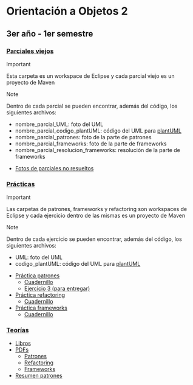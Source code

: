 # Orientación a Objetos 2
## 3er año - 1er semestre
### [Parciales viejos](https://github.com/Pedro0604/3ro-LS-LI-APU/tree/main/1er_semestre/OO2/Parciales_viejos)
> [!IMPORTANT]
> Esta carpeta es un workspace de Eclipse y cada parcial viejo es un proyecto de Maven

> [!Note]
> Dentro de cada parcial se pueden encontrar, además del código, los siguientes archivos:
>   * nombre_parcial_UML: foto del UML
>   * nombre_parcial_codigo_plantUML: código del UML para [plantUML](https://www.plantuml.com/plantuml/uml/JOun3i8m34NtVue_WX0Se9IgOe5hcE3IIY51YJEXtfs6eU3f3VPxxhD9ilBqS5vovZLwkMWmvHlaVX0tIiDpZ5ub0EIkRLrICUswTNUpnGo4QCeqFKPZ77wYfbaHvAlS_EJuTrexTMoSyk7RuucMYXv1pj1mPpMZNsZvymC0)
>   * nombre_parcial_patrones: foto de la parte de patrones
>   * nombre_parcial_frameworks: foto de la parte de frameworks
>   * nombre_parcial_resolucion_frameworks: resolución de la parte de frameworks

  * [Fotos de parciales no resueltos](https://github.com/Pedro0604/3ro-LS-LI-APU/tree/main/1er_semestre/OO2/Parciales_viejos/fotos_de_parciales_no_resueltos)
### [Prácticas](https://github.com/Pedro0604/3ro-LS-LI-APU/tree/main/1er_semestre/OO2/Practicas)
> [!IMPORTANT]
> Las carpetas de patrones, frameworks y refactoring son workspaces de Eclipse y cada ejercicio dentro de las mismas es un proyecto de Maven

> [!Note]
> Dentro de cada ejercicio se pueden encontrar, además del código, los siguientes archivos:
>   * UML: foto del UML
>   * codigo_plantUML: código del UML para [plantUML](https://www.plantuml.com/plantuml/uml/JOun3i8m34NtVue_WX0Se9IgOe5hcE3IIY51YJEXtfs6eU3f3VPxxhD9ilBqS5vovZLwkMWmvHlaVX0tIiDpZ5ub0EIkRLrICUswTNUpnGo4QCeqFKPZ77wYfbaHvAlS_EJuTrexTMoSyk7RuucMYXv1pj1mPpMZNsZvymC0)

  * [Práctica patrones](https://github.com/Pedro0604/3ro-LS-LI-APU/tree/main/1er_semestre/OO2/Practicas/Practica_patrones_resuelta)
    * [Cuadernillo](https://github.com/Pedro0604/3ro-LS-LI-APU/blob/main/1er_semestre/OO2/Practicas/Practica_patrones_resuelta/Cuadernillo.pdf)
    * [Ejercicio 3 (para entregar)](https://github.com/Pedro0604/3ro-LS-LI-APU/tree/main/1er_semestre/OO2/Practicas/Practica_refactoring_resuelta/ejercicio_3)
  * [Práctica refactoring](https://github.com/Pedro0604/3ro-LS-LI-APU/tree/main/1er_semestre/OO2/Practicas/Practica_refactoring_resuelta)
    * [Cuadernillo](https://github.com/Pedro0604/3ro-LS-LI-APU/blob/main/1er_semestre/OO2/Practicas/Practica_refactoring_resuelta/Cuadernillo.pdf)
  * [Práctica frameworks](https://github.com/Pedro0604/3ro-LS-LI-APU/tree/main/1er_semestre/OO2/Practicas/Practica_frameworks_resuelta)
    * [Cuadernillo](https://github.com/Pedro0604/3ro-LS-LI-APU/blob/main/1er_semestre/OO2/Practicas/Practica_frameworks_resuelta/Cuadernillo.pdf)
### [Teorías](https://github.com/Pedro0604/3ro-LS-LI-APU/tree/main/1er_semestre/OO2/Teorias)
  * [Libros](https://github.com/Pedro0604/3ro-LS-LI-APU/tree/main/1er_semestre/OO2/Teorias/Libros)
  * [PDFs](https://github.com/Pedro0604/3ro-LS-LI-APU/tree/main/1er_semestre/OO2/Teorias/PDFs)
    * [Patrones](https://github.com/Pedro0604/3ro-LS-LI-APU/tree/main/1er_semestre/OO2/Teorias/PDFs/Patrones_de_diseño)
    * [Refactoring](https://github.com/Pedro0604/3ro-LS-LI-APU/tree/main/1er_semestre/OO2/Teorias/PDFs/Frameworks)
    * [Frameworks](https://github.com/Pedro0604/3ro-LS-LI-APU/tree/main/1er_semestre/OO2/Teorias/PDFs/Refactoring)
  * [Resumen patrones](https://github.com/Pedro0604/3ro-LS-LI-APU/blob/main/1er_semestre/OO2/Teorias/Resumen%20patrones.pdf)
